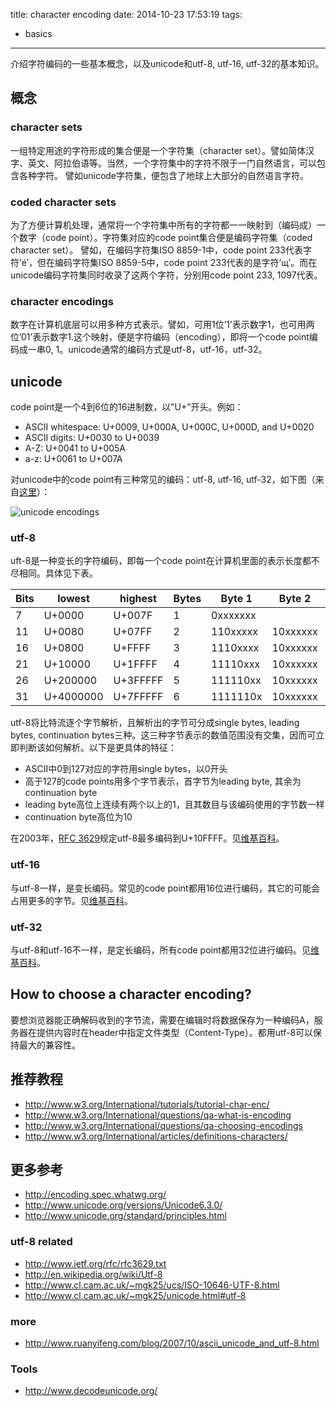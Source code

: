 title: character encoding
date: 2014-10-23 17:53:19
tags:
  - basics
---

介绍字符编码的一些基本概念，以及unicode和utf-8, utf-16, utf-32的基本知识。

## 概念
### character sets
一组特定用途的字符形成的集合便是一个字符集（character set）。譬如简体汉字、英文、阿拉伯语等。当然，一个字符集中的字符不限于一门自然语言，可以包含各种字符。
譬如unicode字符集，便包含了地球上大部分的自然语言字符。
### coded character sets
为了方便计算机处理，通常将一个字符集中所有的字符都一一映射到（编码成）一个数字（code point）。字符集对应的code point集合便是编码字符集（coded character set）。
譬如，在编码字符集ISO 8859-1中，code point 233代表字符’é’，但在编码字符集ISO 8859-5中，code point 233代表的是字符’щ’。而在unicode编码字符集同时收录了这两个字符，分别用code point 233, 1097代表。
### character encodings
数字在计算机底层可以用多种方式表示。譬如，可用1位’1’表示数字1，也可用两位’01’表示数字1.这个映射，便是字符编码（encoding），即将一个code point编码成一串0, 1。unicode通常的编码方式是utf-8，utf-16，utf-32。

## unicode
code point是一个4到6位的16进制数，以”U+”开头。例如：
* ASCII whitespace: U+0009, U+000A, U+000C, U+000D, and U+0020
* ASCII digits: U+0030 to U+0039
* A-Z: U+0041 to U+005A
* a-z: U+0061 to U+007A

对unicode中的code point有三种常见的编码：utf-8, utf-16, utf-32，如下图（来自[这里](http://www.w3.org/International/articles/definitions-characters/)）：

![unicode encodings](http://www.w3.org/International/articles/definitions-characters/images/encodings.png)

### utf-8
uft-8是一种变长的字符编码，即每一个code point在计算机里面的表示长度都不尽相同。具体见下表。

|Bits | lowest | highest | Bytes | Byte 1 | Byte 2 | Byte 3 | Byte 4 | Byte 5 | Byte 6 |
|---|---|---|---|---|---|---|---|---|---|
|7 | U+0000 | U+007F | 1 | 0xxxxxxx | | | | | |
|11 | U+0080 | U+07FF | 2 | 110xxxxx | 10xxxxxx | | | | |
|16 | U+0800 | U+FFFF | 3 | 1110xxxx | 10xxxxxx | 10xxxxxx | | | |
|21 | U+10000 | U+1FFFF | 4 | 11110xxx | 10xxxxxx | 10xxxxxx | 10xxxxxx | | |
|26 | U+200000 | U+3FFFFF | 5 | 111110xx | 10xxxxxx | 10xxxxxx | 10xxxxxx | 10xxxxxx | |
|31 | U+4000000 | U+7FFFFF | 6 | 1111110x | 10xxxxxx | 10xxxxxx | 10xxxxxx | 10xxxxxx | 10xxxxxx |

utf-8将比特流逐个字节解析，且解析出的字节可分成single bytes, leading bytes, continuation bytes三种。这三种字节表示的数值范围没有交集，因而可立即判断该如何解析。以下是更具体的特征：
* ASCII中0到127对应的字符用single bytes，以0开头
* 高于127的code points用多个字节表示，首字节为leading byte, 其余为continuation byte
* leading byte高位上连续有两个以上的1，且其数目与该编码使用的字节数一样
* continuation byte高位为10

在2003年，[RFC 3629](http://tools.ietf.org/html/rfc3629)规定utf-8最多编码到U+10FFFF。见[维基百科](http://en.wikipedia.org/wiki/Utf-8)。

### utf-16
与utf-8一样，是变长编码。常见的code point都用16位进行编码，其它的可能会占用更多的字节。见[维基百科](http://en.wikipedia.org/wiki/Utf-16)。

### utf-32
与utf-8和utf-16不一样，是定长编码，所有code point都用32位进行编码。见[维基百科](http://en.wikipedia.org/wiki/Utf-32)。

## How to choose a character encoding?
要想浏览器能正确解码收到的字节流，需要在编辑时将数据保存为一种编码A，服务器在提供内容时在header中指定文件类型（Content-Type）。都用utf-8可以保持最大的兼容性。

## 推荐教程
* <http://www.w3.org/International/tutorials/tutorial-char-enc/>
* <http://www.w3.org/International/questions/qa-what-is-encoding>
* <http://www.w3.org/International/questions/qa-choosing-encodings>
* <http://www.w3.org/International/articles/definitions-characters/>

## 更多参考
* <http://encoding.spec.whatwg.org/>
* <http://www.unicode.org/versions/Unicode6.3.0/>
* <http://www.unicode.org/standard/principles.html>

### utf-8 related
* <http://www.ietf.org/rfc/rfc3629.txt>
* <http://en.wikipedia.org/wiki/Utf-8>
* <http://www.cl.cam.ac.uk/~mgk25/ucs/ISO-10646-UTF-8.html>
* <http://www.cl.cam.ac.uk/~mgk25/unicode.html#utf-8>

### more
* <http://www.ruanyifeng.com/blog/2007/10/ascii_unicode_and_utf-8.html>

### Tools
* <http://www.decodeunicode.org/>


